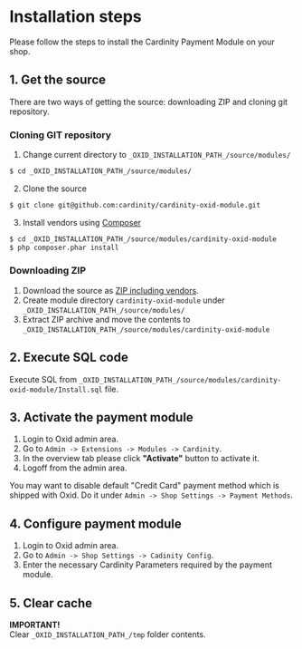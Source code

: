 # Installation steps

Please follow the steps to install the Cardinity Payment Module on your shop.

## 1. Get the source
There are two ways of getting the source: downloading ZIP and cloning git repository.

### Cloning GIT repository
1. Change current directory to `_OXID_INSTALLATION_PATH_/source/modules/`
```bash
$ cd _OXID_INSTALLATION_PATH_/source/modules/
```
2. Clone the source
```bash
$ git clone git@github.com:cardinity/cardinity-oxid-module.git
```

3. Install vendors using [Composer](https://getcomposer.org)
```bash
$ cd _OXID_INSTALLATION_PATH_/source/modules/cardinity-oxid-module
$ php composer.phar install
```

### Downloading ZIP
1. Download the source as [ZIP including vendors](https://github.com/cardinity/cardinity-oxid-module/releases/download/v1.0.0/cardinity-oxid-v1.0.0-incl-vendors.zip).
2. Create module directory   `cardinity-oxid-module` under `_OXID_INSTALLATION_PATH_/source/modules/`  
3. Extract ZIP archive and move the contents to `_OXID_INSTALLATION_PATH_/source/modules/cardinity-oxid-module`

## 2. Execute SQL code
Execute SQL from `_OXID_INSTALLATION_PATH_/source/modules/cardinity-oxid-module/Install.sql` file.


## 3. Activate the payment module
1. Login to Oxid admin area.
2. Go to `Admin -> Extensions -> Modules -> Cardinity`.
3. In the overview tab please click __"Activate"__ button to activate it.
4. Logoff from the admin area.

You may want to disable default "Credit Card" payment method which is shipped with Oxid. Do it under `Admin -> Shop Settings -> Payment Methods`.

## 4. Configure payment module
1. Login to Oxid admin area.  
2. Go to `Admin -> Shop Settings -> Cadinity Config`.
3. Enter the necessary Cardinity Parameters required by the payment module.

## 5. Clear cache
__IMPORTANT!__  
Clear `_OXID_INSTALLATION_PATH_/tmp` folder contents.
